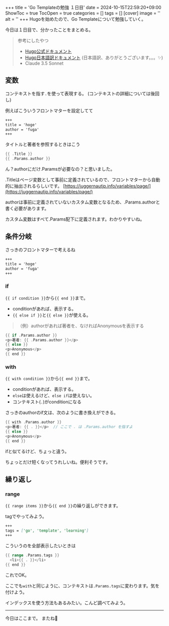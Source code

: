 +++
title = 'Go Templateの勉強 １日目'
date = 2024-10-15T22:59:20+09:00
ShowToc = true
TocOpen = true
categories = []
tags = []
[cover]
image = ''
alt = ''
+++
Hugoを始めたので、Go Templateについて勉強していく。

今日は１日目で、分かったことをまとめる。

> 参考にしたやつ
>  - [Hugo公式ドキュメント](https://gohugo.io/templates/introduction/)
>  - [Hugo日本語訳ドキュメント](https://juggernautjp.info/templates/)
> (日本語訳、ありがとうございます。。。✨)
>  - Claude 3.5 Sonnet

## 変数
コンテキストを指す`.`を使って表現する。
(コンテキストの詳細については後回し)

例えばこういうフロントマターを設定してて
```md
+++
title = 'hoge'
author = 'fuga'
+++
```
タイトルと著者を参照するときはこう
```go
{{ .Title }}
{{ .Params.author }}
```
ん？authorにだけ.Paramsが必要なの？と思いました。

.Titleはページ変数として事前に定義されているので、フロントマターから自動的に抽出されるらしいです。
[https://juggernautjp.info/variables/page/](https://juggernautjp.info/variables/page/)

authorは事前に定義されていないカスタム変数となるため、.Params.authorと書く必要があります。

カスタム変数はすべて.Params配下に定義されます。わかりやすいね。

## 条件分岐
さっきのフロントマターで考えるね
```md
+++
title = 'hoge'
author = 'fuga'
+++
```
### if
`{{ if condition }}`から`{{ end }}`まで。
 - conditionがあれば、表示する。
 - `{{ else if }}`と`{{ else }}`が使える。

> （例）authorがあれば著者を、なければAnonymousを表示する
```go
{{ if .Params.author }}
<p>著者: {{ .Params.author }}</p>
{{ else }}
<p>Anonymous</p>
{{ end }}
```

### with
`{{ with condition }}`から`{{ end }}`まで。

 - conditionがあれば、表示する。
 - `else`は使えるけど、`else if`は使えない。
 - コンテキスト(`.`)がconditionになる

さっきのauthorのif文は、次のように書き換えができる。
```go
{{ with .Params.author }}
<p>著者: {{ . }}</p>  // ここで . は .Params.author を指すよ
{{ else }}
<p>Anonymous</p>
{{ end }}
```
ifと似てるけど、ちょっと違う。

ちょっとだけ短くなってうれしいね。便利そうです。

## 繰り返し
### range
`{{ range items }}`から`{{ end }}`の繰り返しができます。

tagでやってみよう。
```md
+++
tags = ['go', 'template', 'learning']
+++
```
こういうのを全部表示したいときは
```go
{{ range .Params.tags }}
  <li>{{ . }}</li>
{{ end }}
```
これでOK。

ここでも`with`と同じように、コンテキストは`.Params.tags`に変わります。気を付けよう。

インデックスを使う方法もあるみたい。こんど調べてみよう。

***

今日はここまで。
またね👋